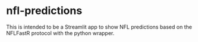 # nfl-predictions

This is intended to be a Streamlit app to show NFL predictions based on the NFLFastR protocol with the python wrapper.

